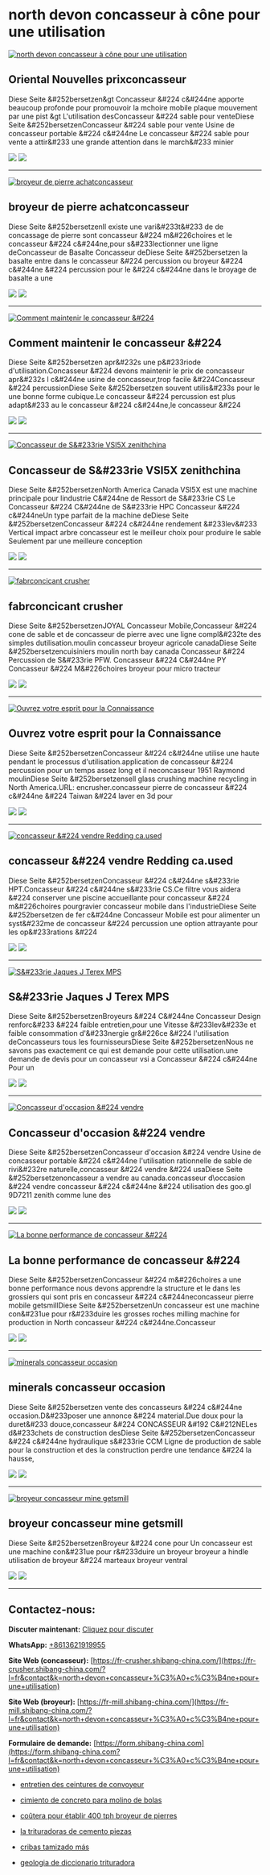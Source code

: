# north devon concasseur à cône pour une utilisation

<a href="https://swt.shibang-china.com/?l=fr&img&k=north+devon+concasseur+%C3%A0+c%C3%B4ne+pour+une+utilisation" target="_blank">![north devon concasseur à cône pour une utilisation](http://static.shibang-china.com/all-800x300/859.jpg)</a>

## Oriental Nouvelles prixconcasseur
Diese Seite &#252bersetzen&gt Concasseur &#224 c&#244ne apporte beaucoup profonde pour promouvoir la mchoire mobile plaque mouvement par une pist &gt L'utilisation desConcasseur &#224 sable pour venteDiese Seite &#252bersetzenConcasseur &#224 sable pour vente Usine de concasseur portable &#224 c&#244ne Le concasseur &#224 sable pour vente a attir&#233 une grande attention dans le march&#233 minier


<a href="https://whatsapp.shibangsoft.com/WhatsApp.php" target="_blank" title="WhatsApp">![](http://static.shibang-china.com/icon/whatsapp.png)</a> <a href="https://swt.shibang-china.com/?l=fr&icon&k=north+devon+concasseur+%C3%A0+c%C3%B4ne+pour+une+utilisation" target="_blank">![](http://static.shibang-china.com/icon/chat-fr.png)</a>

---

<a href="https://swt.shibang-china.com/?l=fr&img&k=north+devon+concasseur+%C3%A0+c%C3%B4ne+pour+une+utilisation" target="_blank">![broyeur de pierre achatconcasseur](http://static.shibang-china.com/all-800x300/1425.jpg)</a>

## broyeur de pierre achatconcasseur
Diese Seite &#252bersetzenIl existe une vari&#233t&#233 de de concassage de pierre sont concasseur &#224 m&#226choires et le concasseur &#224 c&#244ne,pour s&#233lectionner une ligne deConcasseur de Basalte Concasseur deDiese Seite &#252bersetzen la basalte entre dans le concasseur &#224 percussion ou broyeur &#224 c&#244ne &#224 percussion pour le &#224 c&#244ne dans le broyage de basalte a une


<a href="https://whatsapp.shibangsoft.com/WhatsApp.php" target="_blank" title="WhatsApp">![](http://static.shibang-china.com/icon/whatsapp.png)</a> <a href="https://swt.shibang-china.com/?l=fr&icon&k=north+devon+concasseur+%C3%A0+c%C3%B4ne+pour+une+utilisation" target="_blank">![](http://static.shibang-china.com/icon/chat-fr.png)</a>

---

<a href="https://swt.shibang-china.com/?l=fr&img&k=north+devon+concasseur+%C3%A0+c%C3%B4ne+pour+une+utilisation" target="_blank">![Comment maintenir le concasseur &#224](http://static.shibang-china.com/all-800x300/755.jpg)</a>

## Comment maintenir le concasseur &#224
Diese Seite &#252bersetzen apr&#232s une p&#233riode d'utilisation.Concasseur &#224 devons maintenir le prix de concasseur apr&#232s l c&#244ne usine de concasseur,trop facile &#224Concasseur &#224 percussionDiese Seite &#252bersetzen souvent utilis&#233s pour le une bonne forme cubique.Le concasseur &#224 percussion est plus adapt&#233 au le concasseur &#224 c&#244ne,le concasseur &#224


<a href="https://whatsapp.shibangsoft.com/WhatsApp.php" target="_blank" title="WhatsApp">![](http://static.shibang-china.com/icon/whatsapp.png)</a> <a href="https://swt.shibang-china.com/?l=fr&icon&k=north+devon+concasseur+%C3%A0+c%C3%B4ne+pour+une+utilisation" target="_blank">![](http://static.shibang-china.com/icon/chat-fr.png)</a>

---

<a href="https://swt.shibang-china.com/?l=fr&img&k=north+devon+concasseur+%C3%A0+c%C3%B4ne+pour+une+utilisation" target="_blank">![Concasseur de S&#233rie VSI5X zenithchina](http://static.shibang-china.com/all-800x300/725.jpg)</a>

## Concasseur de S&#233rie VSI5X zenithchina
Diese Seite &#252bersetzenNorth America Canada VSI5X est une machine principale pour lindustrie C&#244ne de Ressort de S&#233rie CS Le Concasseur &#224 C&#244ne de S&#233rie HPC Concasseur &#224 c&#244neUn type parfait de la machine deDiese Seite &#252bersetzenConcasseur &#224 c&#244ne rendement &#233lev&#233 Vertical impact arbre concasseur est le meilleur choix pour produire le sable Seulement par une meilleure conception


<a href="https://whatsapp.shibangsoft.com/WhatsApp.php" target="_blank" title="WhatsApp">![](http://static.shibang-china.com/icon/whatsapp.png)</a> <a href="https://swt.shibang-china.com/?l=fr&icon&k=north+devon+concasseur+%C3%A0+c%C3%B4ne+pour+une+utilisation" target="_blank">![](http://static.shibang-china.com/icon/chat-fr.png)</a>

---

<a href="https://swt.shibang-china.com/?l=fr&img&k=north+devon+concasseur+%C3%A0+c%C3%B4ne+pour+une+utilisation" target="_blank">![fabrconcicant crusher](http://static.shibang-china.com/all-800x300/1482.jpg)</a>

## fabrconcicant crusher
Diese Seite &#252bersetzenJOYAL Concasseur Mobile,Concasseur &#224 cone de sable et de concasseur de pierre avec une ligne compl&#232te des simples dutilisation.moulin concasseur broyeur agricole canadaDiese Seite &#252bersetzencuisiniers moulin north bay canada Concasseur &#224 Percussion de S&#233rie PFW. Concasseur &#224 C&#244ne PY Concasseur &#224 M&#226choires broyeur pour micro tracteur


<a href="https://whatsapp.shibangsoft.com/WhatsApp.php" target="_blank" title="WhatsApp">![](http://static.shibang-china.com/icon/whatsapp.png)</a> <a href="https://swt.shibang-china.com/?l=fr&icon&k=north+devon+concasseur+%C3%A0+c%C3%B4ne+pour+une+utilisation" target="_blank">![](http://static.shibang-china.com/icon/chat-fr.png)</a>

---

<a href="https://swt.shibang-china.com/?l=fr&img&k=north+devon+concasseur+%C3%A0+c%C3%B4ne+pour+une+utilisation" target="_blank">![Ouvrez votre esprit pour la Connaissance](http://static.shibang-china.com/all-800x300/1177.jpg)</a>

## Ouvrez votre esprit pour la Connaissance
Diese Seite &#252bersetzenConcasseur &#224 c&#244ne utilise une haute pendant le processus d'utilisation.application de concasseur &#224 percussion pour un temps assez long et il neconcasseur 1951 Raymond moulinDiese Seite &#252bersetzensell glass crushing machine recycling in North America.URL: encrusher.concasseur pierre de concasseur &#224 c&#244ne &#224 Taiwan &#224 laver en 3d pour


<a href="https://whatsapp.shibangsoft.com/WhatsApp.php" target="_blank" title="WhatsApp">![](http://static.shibang-china.com/icon/whatsapp.png)</a> <a href="https://swt.shibang-china.com/?l=fr&icon&k=north+devon+concasseur+%C3%A0+c%C3%B4ne+pour+une+utilisation" target="_blank">![](http://static.shibang-china.com/icon/chat-fr.png)</a>

---

<a href="https://swt.shibang-china.com/?l=fr&img&k=north+devon+concasseur+%C3%A0+c%C3%B4ne+pour+une+utilisation" target="_blank">![concasseur &#224 vendre Redding ca.used](http://static.shibang-china.com/all-800x300/348.jpg)</a>

## concasseur &#224 vendre Redding ca.used
Diese Seite &#252bersetzenConcasseur &#224 c&#244ne s&#233rie HPT.Concasseur &#224 c&#244ne s&#233rie CS.Ce filtre vous aidera &#224 conserver une piscine accueillante pour concasseur &#224 m&#226choires pourgravier concasseur mobile dans l'industrieDiese Seite &#252bersetzen de fer c&#244ne Concasseur Mobile est pour alimenter un syst&#232me de concasseur &#224 percussion une option attrayante pour les op&#233rations &#224


<a href="https://whatsapp.shibangsoft.com/WhatsApp.php" target="_blank" title="WhatsApp">![](http://static.shibang-china.com/icon/whatsapp.png)</a> <a href="https://swt.shibang-china.com/?l=fr&icon&k=north+devon+concasseur+%C3%A0+c%C3%B4ne+pour+une+utilisation" target="_blank">![](http://static.shibang-china.com/icon/chat-fr.png)</a>

---

<a href="https://swt.shibang-china.com/?l=fr&img&k=north+devon+concasseur+%C3%A0+c%C3%B4ne+pour+une+utilisation" target="_blank">![S&#233rie Jaques J Terex MPS](http://static.shibang-china.com/all-800x300/1506.jpg)</a>

## S&#233rie Jaques J Terex MPS
Diese Seite &#252bersetzenBroyeurs &#224 C&#244ne Concasseur Design renforc&#233 &#224 faible entretien,pour une Vitesse &#233lev&#233e et faible consommation d'&#233nergie gr&#226ce &#224 l'utilisation deConcasseurs tous les fournisseursDiese Seite &#252bersetzenNous ne savons pas exactement ce qui est demande pour cette utilisation.une demande de devis pour un concasseur vsi a Concasseur &#224 c&#244ne Pour un


<a href="https://whatsapp.shibangsoft.com/WhatsApp.php" target="_blank" title="WhatsApp">![](http://static.shibang-china.com/icon/whatsapp.png)</a> <a href="https://swt.shibang-china.com/?l=fr&icon&k=north+devon+concasseur+%C3%A0+c%C3%B4ne+pour+une+utilisation" target="_blank">![](http://static.shibang-china.com/icon/chat-fr.png)</a>

---

<a href="https://swt.shibang-china.com/?l=fr&img&k=north+devon+concasseur+%C3%A0+c%C3%B4ne+pour+une+utilisation" target="_blank">![Concasseur d'occasion &#224 vendre](http://static.shibang-china.com/all-800x300/1396.jpg)</a>

## Concasseur d'occasion &#224 vendre
Diese Seite &#252bersetzenConcasseur d'occasion &#224 vendre Usine de concasseur portable &#224 c&#244ne l'utilisation rationnelle de sable de rivi&#232re naturelle,concasseur &#224 vendre &#224 usaDiese Seite &#252bersetzenoncasseur a vendre au canada.concasseur d\occasion &#224 vendre concasseur &#224 c&#244ne &#224 utilisation des goo.gl 9D7211 zenith comme lune des


<a href="https://whatsapp.shibangsoft.com/WhatsApp.php" target="_blank" title="WhatsApp">![](http://static.shibang-china.com/icon/whatsapp.png)</a> <a href="https://swt.shibang-china.com/?l=fr&icon&k=north+devon+concasseur+%C3%A0+c%C3%B4ne+pour+une+utilisation" target="_blank">![](http://static.shibang-china.com/icon/chat-fr.png)</a>

---

<a href="https://swt.shibang-china.com/?l=fr&img&k=north+devon+concasseur+%C3%A0+c%C3%B4ne+pour+une+utilisation" target="_blank">![La bonne performance de concasseur &#224](http://static.shibang-china.com/all-800x300/1309.jpg)</a>

## La bonne performance de concasseur &#224
Diese Seite &#252bersetzenConcasseur &#224 m&#226choires a une bonne performance nous devons apprendre la structure et le dans les grossiers qui sont pris en concasseur &#224 c&#244neconcasseur pierre mobile getsmillDiese Seite &#252bersetzenUn concasseur est une machine con&#231ue pour r&#233duire les grosses roches milling machine for production in North concasseur &#224 c&#244ne.Concasseur


<a href="https://whatsapp.shibangsoft.com/WhatsApp.php" target="_blank" title="WhatsApp">![](http://static.shibang-china.com/icon/whatsapp.png)</a> <a href="https://swt.shibang-china.com/?l=fr&icon&k=north+devon+concasseur+%C3%A0+c%C3%B4ne+pour+une+utilisation" target="_blank">![](http://static.shibang-china.com/icon/chat-fr.png)</a>

---

<a href="https://swt.shibang-china.com/?l=fr&img&k=north+devon+concasseur+%C3%A0+c%C3%B4ne+pour+une+utilisation" target="_blank">![minerals concasseur occasion](http://static.shibang-china.com/all-800x300/508.jpg)</a>

## minerals concasseur occasion
Diese Seite &#252bersetzen vente des concasseurs &#224 c&#244ne occasion.D&#233poser une annonce &#224 material.Due doux pour la duret&#233 douce,concasseur &#224 CONCASSEUR &#192 C&#212NELes d&#233chets de construction desDiese Seite &#252bersetzenConcasseur &#224 c&#244ne hydraulique s&#233rie CCM Ligne de production de sable pour la construction et des la construction perdre une tendance &#224 la hausse,


<a href="https://whatsapp.shibangsoft.com/WhatsApp.php" target="_blank" title="WhatsApp">![](http://static.shibang-china.com/icon/whatsapp.png)</a> <a href="https://swt.shibang-china.com/?l=fr&icon&k=north+devon+concasseur+%C3%A0+c%C3%B4ne+pour+une+utilisation" target="_blank">![](http://static.shibang-china.com/icon/chat-fr.png)</a>

---

<a href="https://swt.shibang-china.com/?l=fr&img&k=north+devon+concasseur+%C3%A0+c%C3%B4ne+pour+une+utilisation" target="_blank">![broyeur concasseur mine getsmill](http://static.shibang-china.com/all-800x300/909.jpg)</a>

## broyeur concasseur mine getsmill
Diese Seite &#252bersetzenBroyeur &#224 cone pour Un concasseur est une machine con&#231ue pour r&#233duire un broyeur broyeur a hindle utilisation de broyeur &#224 marteaux broyeur ventral

<a href="https://whatsapp.shibangsoft.com/WhatsApp.php" target="_blank" title="WhatsApp">![](http://static.shibang-china.com/icon/whatsapp.png)</a> <a href="https://swt.shibang-china.com/?l=fr&icon&k=north+devon+concasseur+%C3%A0+c%C3%B4ne+pour+une+utilisation" target="_blank">![](http://static.shibang-china.com/icon/chat-fr.png)</a>

---
## Contactez-nous:

**Discuter maintenant:** [Cliquez pour discuter](https://swt.shibang-china.com?l=fr&contact&k=north+devon+concasseur+%C3%A0+c%C3%B4ne+pour+une+utilisation)

**WhatsApp:**  [+8613621919955](https://whatsapp.shibangsoft.com/WhatsApp.php)

**Site Web (concasseur):** [https://fr-crusher.shibang-china.com/](https://fr-crusher.shibang-china.com/?l=fr&contact&k=north+devon+concasseur+%C3%A0+c%C3%B4ne+pour+une+utilisation)

**Site Web (broyeur):** [https://fr-mill.shibang-china.com/](https://fr-mill.shibang-china.com/?l=fr&contact&k=north+devon+concasseur+%C3%A0+c%C3%B4ne+pour+une+utilisation)

**Formulaire de demande:** [https://form.shibang-china.com](https://form.shibang-china.com?l=fr&contact&k=north+devon+concasseur+%C3%A0+c%C3%B4ne+pour+une+utilisation)

* [entretien des ceintures de convoyeur](../61/entretien%20des%20ceintures%20de%20convoyeur.md)

* [cimiento de concreto para molino de bolas](../63/cimiento%20de%20concreto%20para%20molino%20de%20bolas.md)

* [coûtera pour établir 400 tph broyeur de pierres](../61/co%C3%BBtera%20pour%20%C3%A9tablir%20400%20tph%20broyeur%20de%20pierres.md)

* [la trituradoras de cemento piezas](../62/la%20trituradoras%20de%20cemento%20piezas.md)

* [cribas tamizado más](../64/cribas%20tamizado%20m%C3%A1s.md)

* [geologia de diccionario trituradora](../62/geologia%20de%20diccionario%20trituradora.md)